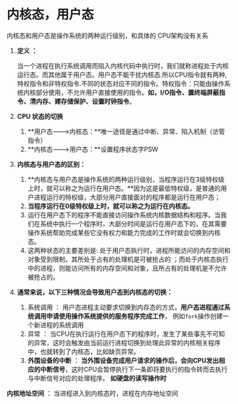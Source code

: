 # 内核态，用户态

内核态和用户态是操作系统的两种运行级别，和具体的 CPU架构没有关系

1. **定义 ：**

   当一个进程在执行系统调用而陷入内核代码中执行时，我们就称进程处于内核运行态。而其他属于用户态。用户态不能干扰内核态.所以CPU指令就有两种,特权指令和非特权指令.不同的状态对应不同的指令。特权指令：只能由操作系统内核部分使用，不允许用户直接使用的指令。**如，I/O指令、置终端屏蔽指令、清内存、建存储保护、设置时钟指令**。

2. **CPU 状态的切换**

   1. **用户态--->内核态：**唯一途径是通过中断、异常、陷入机制（访管指令）
   2. **内核态--->用户态：**设置程序状态字PSW

3. **内核态与用户态的区别：**

   1. **内核态与用户态是操作系统的两种运行级别，当程序运行在3级特权级上时，就可以称之为运行在用户态。**因为这是最低特权级，是普通的用户进程运行的特权级，大部分用户直接面对的程序都是运行在用户态；
   2. **当程序运行在0级特权级上时，就可以称之为运行在内核态。**
   3. 运行在用户态下的程序不能直接访问操作系统内核数据结构和程序。当我们在系统中执行一个程序时，大部分时间是运行在用户态下的，在其需要操作系统帮助完成某些它没有权力和能力完成的工作时就会切换到内核态。
   4. 这两种状态的主要差别是: 处于用户态执行时，进程所能访问的内存空间和对象受到限制，其所处于占有的处理机是可被抢占的 ；而处于内核态执行中的进程，则能访问所有的内存空间和对象，且所占有的处理机是不允许被抢占的。

4. **通常来说，以下三种情况会导致用户态到内核态的切换：**

   1. 系统调用 ： 用户态进程主动要求切换到内存态的方式，**用户态进程通过系统调用申请使用操作系统提供的服务程序完成工作**， 例如`fork`操作创建一个新进程的系统调用
   2. 异常 ： 当CPU在执行运行在用户态下的程序时，发生了某些事先不可知的异常，这时会触发由当前运行进程切换到处理此异常的内核相关程序中，也就转到了内核态，比如缺页异常。
   3. **外围设备的中断** ： **当外围设备完成用户请求的操作后，会向CPU发出相应的中断信号**，这时CPU会暂停执行下一条即将要执行的指令转而去执行与中断信号对应的处理程序。 **如硬盘的读写操作时** 


**内核地址空间** ： 当进程进入到内核态时，进程在内存地址空间



